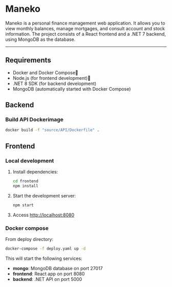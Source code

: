 # Maneko

Maneko is a personal finance management web application. It allows you to view monthly balances, manage mortgages, and consult account and stock information. The project consists of a React frontend and a .NET 7 backend, using MongoDB as the database.

---
## Requirements

- Docker and Docker Compose🐋
- Node.js (for frontend development)🍃
- .NET 8 SDK (for backend development)
- MongoDB (automatically started with Docker Compose)


## Backend 

### Build API Dockerimage 

```bash
docker build -f "source/API/Dockerfile" .
```


## Frontend

### Local development

1. Install dependencies:
    ```bash
    cd frontend
    npm install
    ```
2. Start the development server:
    ```bash
    npm start
    ```
3. Access [http://localhost:8080](http://localhost:8080)

### Docker compose 

From deploy directory:
```bash
docker-compose -f deploy.yaml up -d
```

This will start the following services:
- **mongo**: MongoDB database on port 27017
- **frontend**: React app on port 8080
- **backend**: .NET API on port 5000
